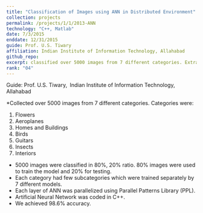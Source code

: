 ```yaml
---
title: "Classification of Images using ANN in Distributed Environment"
collection: projects
permalink: /projects/1/1/2013-ANN
technology: "C++, Matlab"
date: 7/3/2015
enddate: 12/31/2015
guide: Prof. U.S. Tiwary
affiliation: Indian Institute of Information Technology, Allahabad
github_repo:
excerpt: classified over 5000 images from 7 different categories. Extracted features by wavelet transform and trained an Artificial Neural Network.
rank: "04"
---
```


Guide: Prof. U.S. Tiwary,&ensp;Indian Institute of Information Technology, Allahabad

*Collected over 5000 images from 7 different categories. Categories were:
1. Flowers
2. Aeroplanes
3. Homes and Buildings
4. Birds
5. Guitars
6. Insects
7. Interiors

* 5000 images were classified in 80%, 20% ratio. 80% images were used to train the model and 20% for testing.
* Each category had few subcategories which were trained separately by 7 different models.
* Each layer of ANN was parallelized using Parallel Patterns Library (PPL).
* Artificial Neural Network was coded in C++.
* We achieved 98.6% accuracy.
